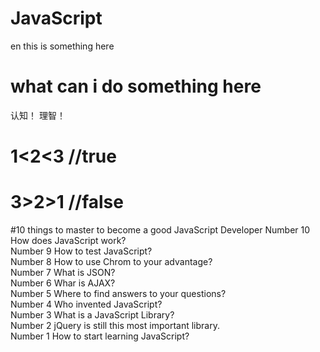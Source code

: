 # JavaScript
en
this is something here
# what can i do something here
认知！
理智！
# 1<2<3 //true
# 3>2>1 //false
#10 things to master to become a good JavaScript Developer
Number 10 How does JavaScript work?<br/>
Number 9 How to test JavaScript?<br/>
Number 8 How to use Chrom to your advantage?<br/>
Number 7 What is JSON?<br/>
Number 6 Whar is AJAX?<br/>
Number 5 Where to find answers to your questions?<br/>
Number 4 Who invented JavaScript?<br/>
Number 3 What is a JavaScript Library?<br/>
Number 2 jQuery is still this most important library.<br/>
Number 1 How to start learning JavaScript?<br/>
